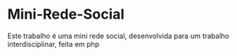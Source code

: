 # Mini-Rede-Social
Este trabalho é uma mini rede social, desenvolvida para um trabalho interdisciplinar, feita em php
